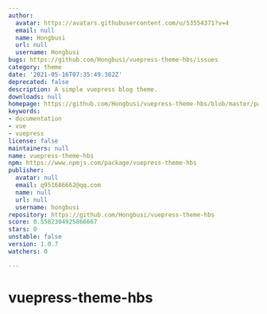 ```yaml
---
author:
  avatar: https://avatars.githubusercontent.com/u/53554371?v=4
  email: null
  name: Hongbusi
  url: null
  username: Hongbusi
bugs: https://github.com/Hongbusi/vuepress-theme-hbs/issues
category: theme
date: '2021-05-16T07:35:49.382Z'
deprecated: false
description: A simple vuepress blog theme.
downloads: null
homepage: https://github.com/Hongbusi/vuepress-theme-hbs/blob/master/packages/README.md
keywords:
- documentation
- vue
- vuepress
license: false
maintainers: null
name: vuepress-theme-hbs
npm: https://www.npmjs.com/package/vuepress-theme-hbs
publisher:
  avatar: null
  email: q951686662@qq.com
  name: null
  url: null
  username: hongbusi
repository: https://github.com/Hongbusi/vuepress-theme-hbs
score: 0.5582304925866667
stars: 0
unstable: false
version: 1.0.7
watchers: 0

---
```


# vuepress-theme-hbs